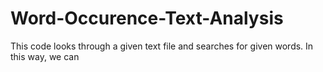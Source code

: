 # Word-Occurence-Text-Analysis
This code looks through a given text file and searches for given words. In this way, we can 
